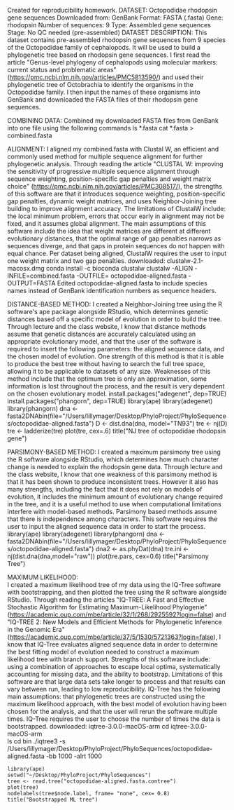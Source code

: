 Created for reproducibility homework.
DATASET: Octopodidae rhodopsin gene sequences 
	Downloaded from: GenBank
	Format: FASTA (.fasta)
	Gene: rhodopsin
	Number of sequences: 9
	Type: Assembled gene sequences
	Stage: No QC needed (pre-assembled)
DATASET DESCRIPTION: 
  This dataset contains pre-assembled rhodopsin gene sequences from 9 species of the Octopodidae family of cephalopods. It will be used to build a phylogenetic tree based on rhodopsin gene sequences. I first read the article "Genus-level phylogeny of cephalopods using molecular markers: current status and problematic areas" (https://pmc.ncbi.nlm.nih.gov/articles/PMC5813590/) and used their phylogenetic tree of Octobrachia to identify the organisms in the Octopodidae family. I then input the names of these organisms into GenBank and downloaded the FASTA files of their rhodopsin gene sequences. 

COMBINING DATA:
  Combined my downloaded FASTA files from GenBank into one file using the following commands 
	ls *.fasta 
	cat *.fasta > combined.fasta

ALIGNMENT:
  I aligned my combined.fasta with Clustal W, an efficient and commonly used method for multiple sequence alignment for further phylogenetic analysis. Through reading the article "CLUSTAL W: improving the sensitivity of progressive multiple sequence alignment through sequence weighting, position-specific gap penalties and weight matrix choice" (https://pmc.ncbi.nlm.nih.gov/articles/PMC308517/), the strengths of this software are that it introduces sequence weighting, position-specific gap penalties, dynamic weight matrices, and uses Neighbor-Joining tree building to improve alignment accuracy. The limitations of ClustalW include: the local minimum problem, errors that occur early in alignment may not be fixed, and it assumes global alignment. The main assumptions of this software include the idea that weight matrices are different at different evolutionary distances, that the optimal range of gap penalties narrows as sequences diverge, and that gaps in protein sequences do not happen with equal chance. Per dataset being aligned, ClustalW requires the user to input one weight matrix and two gap penalties. 
	downloaded: clustalw-2.1-macosx.dmg
	conda install -c bioconda clustalw
	clustalw -ALIGN -INFILE=combined.fasta -OUTFILE= octopodidae-aligned.fasta -OUTPUT=FASTA 
  Edited octopodidae-aligned.fasta to include species names instead of GenBank identification numbers as sequence headers.

DISTANCE-BASED METHOD:
  I created a Neighbor-Joining tree using the R software's ape package alongside RStudio, which determines genetic distances based off a specific model of evolution in order to build the tree. Through lecture and the class website, I know that distance methods assume that genetic distances are accurately calculated using an appropriate evolutionary model, and that the user of the software is required to insert the following parameters: the aligned sequence data, and the chosen model of evolution. One strength of this method is that it is able to produce the best tree without having to search the full tree space, allowing it to be applicable to datasets of any size. Weaknesses of this method include that the optimum tree is only an approximation, some information is lost throughout the process, and the result is very dependent on the chosen evolutionary model. 
	install.packages("adegenet", dep=TRUE)
	install.packages("phangorn", dep=TRUE)
	library(ape)
	library(adegenet)
	library(phangorn)
	dna <- fasta2DNAbin(file="/Users/lillymager/Desktop/PhyloProject/PhyloSequences/octopodidae-aligned.fasta")
	D <- dist.dna(dna, model="TN93")
	tre <- nj(D)
	tre <- ladderize(tre)
	plot(tre, cex=.6)
	title("NJ tree of octopodidae rhodopsin gene")

PARSIMONY-BASED METHOD: 
  I created a maximum parsimony tree using the R software alongside RStudio, which determines how much character change is needed to explain the rhodopsin gene data. Through lecture and the class website, I know that one weakness of this parsimony method is that it has been shown to produce inconsistent trees. However it also has many strengths, including the fact that it does not rely on models of evolution, it includes the minimum amount of evolutionary change required in the tree, and it is a useful method to use when computational limitations interfere with model-based methods. Parsimony based methods assume that there is independence among characters. This software requires the user to input the aligned sequence data in order to start the process. 
	library(ape)
	library(adegenet)
	library(phangorn)
	dna <- fasta2DNAbin(file="/Users/lillymager/Desktop/PhyloProject/PhyloSequences/octopodidae-aligned.fasta")
	dna2 <- as.phyDat(dna)
	tre.ini <- nj(dist.dna(dna,model="raw"))
	plot(tre.pars, cex=0.6)
	title("Parsimony Tree")

MAXIMUM LIKELIHOOD:  
  I created a maximum likelihood tree of my data using the IQ-Tree software with bootstrapping, and then plotted the tree using the R software alongside RStudio. Through reading the articles "IQ-TREE: A Fast and Effective Stochastic Algorithm for Estimating Maximum-Likelihood Phylogenie" (https://academic.oup.com/mbe/article/32/1/268/2925592?login=false) and "IQ-TREE 2: New Models and Efficient Methods for Phylogenetic Inference in the Genomic Era" (https://academic.oup.com/mbe/article/37/5/1530/5721363?login=false), I know that IQ-Tree evaluates aligned sequence data in order to determine the best fitting model of evolution needed to construct a maximum likelihood tree with branch support. Strengths of this software include: using a combination of approaches to escape local optima, systematically accounting for missing data, and the ability to bootstrap. Limitations of this software are that large data sets take longer to process and that results can vary between run, leading to low reproducibility. IQ-Tree has the following main assumptions: that phylogenetic trees are constructed using the maximum likelihood approach, with the best model of evolution having been chosen for the analysis, and that the user will rerun the software multiple times. IQ-Tree requires the user to choose the number of times the data is bootstrapped. 
	downloaded: iqtree-3.0.0-macOS-arm
	cd iqtree-3.0.0-macOS-arm 	
	ls
	cd bin
	./iqtree3 -s /Users/lillymager/Desktop/PhyloProject/PhyloSequences/octopodidae-aligned.fasta -bb 1000 -alrt 1000

	library(ape)
	setwd("~/Desktop/PhyloProject/PhyloSequences")
	tree <- read.tree("octopodidae-aligned.fasta.contree")
	plot(tree)
	nodelabels(tree$node.label, frame= "none", cex= 0.8)
	title("Bootstrapped ML tree")
